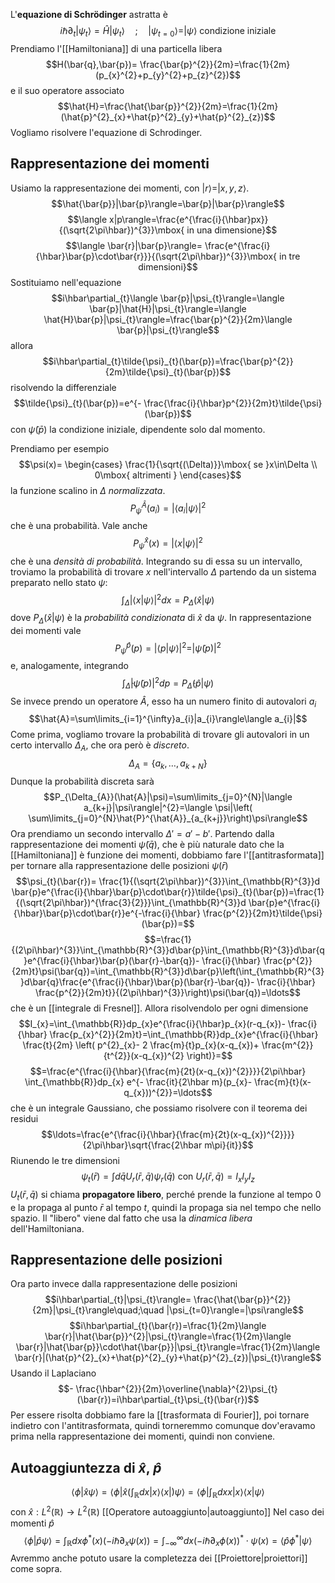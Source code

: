 L'**equazione di Schrödinger** astratta è
$$i\hbar\partial_{t}|\psi_{t}\rangle=\hat{H}|\psi_{t}\rangle\quad;\quad |\psi_{t=0}\rangle=|\psi\rangle\mbox{ condizione iniziale}$$
Prendiamo l'[[Hamiltoniana]] di una particella libera
$$H(\bar{q},\bar{p})= \frac{\bar{p}^{2}}{2m}=\frac{1}{2m}(p_{x}^{2}+p_{y}^{2}+p_{z}^{2})$$
e il suo operatore associato
$$\hat{H}=\frac{\hat{\bar{p}}^{2}}{2m}=\frac{1}{2m}(\hat{p}^{2}_{x}+\hat{p}^{2}_{y}+\hat{p}^{2}_{z})$$
Vogliamo risolvere l'equazione di Schrodinger.

## Rappresentazione dei momenti
Usiamo la rappresentazione dei momenti, con $|r\rangle=|x,y,z\rangle$.
$$\hat{\bar{p}}|\bar{p}\rangle=\bar{p}|\bar{p}\rangle$$
$$\langle x|p\rangle=\frac{e^{\frac{i}{\hbar}px}}{(\sqrt{2\pi\hbar})^{3}}\mbox{ in una dimensione}$$
$$\langle \bar{r}|\bar{p}\rangle= \frac{e^{\frac{i}{\hbar}\bar{p}\cdot\bar{r}}}{(\sqrt{2\pi\hbar})^{3}}\mbox{ in tre dimensioni}$$
Sostituiamo nell'equazione
$$i\hbar\partial_{t}\langle \bar{p}|\psi_{t}\rangle=\langle \bar{p}|\hat{H}|\psi_{t}\rangle=\langle \hat{H}\bar{p}|\psi_{t}\rangle=\frac{\bar{p}^{2}}{2m}\langle \bar{p}|\psi_{t}\rangle$$
allora
$$i\hbar\partial_{t}\tilde{\psi}_{t}(\bar{p})=\frac{\bar{p}^{2}}{2m}\tilde{\psi}_{t}(\bar{p})$$
risolvendo la differenziale
$$\tilde{\psi}_{t}(\bar{p})=e^{- \frac{\frac{i}{\hbar}p^{2}}{2m}t}\tilde{\psi}(\bar{p})$$
con $\tilde{\psi}(\bar{p})$ la condizione iniziale, dipendente solo dal momento.

Prendiamo per esempio
$$\psi(x)= \begin{cases}
\frac{1}{\sqrt{(\Delta)}}\mbox{ se }x\in\Delta  \\
0\mbox{ altrimenti }
\end{cases}$$
la funzione scalino in $\Delta$ *normalizzata*.
$$P_{\psi}^{\hat{A}}(a_{i})=|\langle a_{i}|\psi\rangle|^{2}$$
che è una probabilità. Vale anche
$$P_{\psi}^\hat{x}(x)=|\langle x|\psi\rangle|^{2}$$
che è una *densità di probabilità*. Integrando su di essa su un intervallo, troviamo la probabilità di trovare $x$ nell'intervallo $\Delta$ partendo da un sistema preparato nello stato $\psi$:
$$\int_{\Delta}|\langle x|\psi\rangle|^{2}dx=P_{\Delta}(\hat{x}|\psi)$$
dove $P_{\Delta}(\hat{x}|\psi)$ è la *probabilità condizionata* di $\hat{x}$ da $\psi$. In rappresentazione dei momenti vale
$$P_{\psi}^{\hat{p}}(p)=|\langle p|\psi\rangle|^{2}=|\tilde{\psi}(p)|^{2}$$
e, analogamente, integrando
$$\int_{\tilde{\Delta}}|\tilde{\psi}(p)|^{2}dp=P_{\tilde{\Delta}}(\hat{p}|\psi)$$
Se invece prendo un operatore $\hat{A}$, esso ha un numero finito di autovalori $a_{i}$ 
$$\hat{A}=\sum\limits_{i=1}^{\infty}a_{i}|a_{i}\rangle\langle a_{i}|$$
Come prima, vogliamo trovare la probabilità di trovare gli autovalori in un certo intervallo $\Delta_{A}$, che ora però è *discreto*.
$$\Delta_{A}=\{a_{k},\ldots,a_{k+N}\}$$
Dunque la probabilità discreta sarà
$$P_{\Delta_{A}}(\hat{A}|\psi)=\sum\limits_{j=0}^{N}|\langle a_{k+j}|\psi\rangle|^{2}=\langle \psi|\left( \sum\limits_{j=0}^{N}\hat{P}^{\hat{A}}_{a_{k+j}}\right)\psi\rangle$$
Ora prendiamo un secondo intervallo $\Delta'=a'-b'$. Partendo dalla rappresentazione dei momenti $\tilde{\psi}(\bar{q})$, che è più naturale dato che la [[Hamiltoniana]] è funzione dei momenti, dobbiamo fare l'[[antitrasformata]] per tornare alla rappresentazione delle posizioni $\psi(\bar{r})$ 
$$\psi_{t}(\bar{r})= \frac{1}{(\sqrt{2\pi\hbar})^{3}}\int_{\mathbb{R}^{3}}d \bar{p}e^{\frac{i}{\hbar}\bar{p}\cdot\bar{r}}\tilde{\psi}_{t}(\bar{p})=\frac{1}{(\sqrt{2\pi\hbar})^{\frac{3}{2}}}\int_{\mathbb{R}^{3}}d \bar{p}e^{\frac{i}{\hbar}\bar{p}\cdot\bar{r}}e^{-\frac{i}{\hbar} \frac{p^{2}}{2m}t}\tilde{\psi}(\bar{p})=$$
$$=\frac{1}{(2\pi\hbar)^{3}}\int_{\mathbb{R}^{3}}d\bar{p}\int_{\mathbb{R}^{3}}d\bar{q}e^{\frac{i}{\hbar}\bar{p}(\bar{r}-\bar{q})- \frac{i}{\hbar} \frac{p^{2}}{2m}t}\psi(\bar{q})=\int_{\mathbb{R}^{3}}d\bar{p}\left(\int_{\mathbb{R}^{3}}d\bar{q}\frac{e^{\frac{i}{\hbar}\bar{p}(\bar{r}-\bar{q})- \frac{i}{\hbar} \frac{p^{2}}{2m}t}}{(2\pi\hbar)^{3}}\right)\psi(\bar{q})=\ldots$$
che è un [[integrale di Fresnel]]. Allora risolvendolo per ogni dimensione
$$I_{x}=\int_{\mathbb{R}}dp_{x}e^{\frac{i}{\hbar}p_{x}(r-q_{x})- \frac{i}{\hbar} \frac{p_{x}^{2}}{2m}t}=\int_{\mathbb{R}}dp_{x}e^{\frac{i}{\hbar} \frac{t}{2m} \left( p^{2}_{x}- 2 \frac{m}{t}p_{x}(x-q_{x})+ \frac{m^{2}}{t^{2}}(x-q_{x})^{2} \right)}=$$
$$=\frac{e^{\frac{i}{\hbar}{\frac{m}{2t}(x-q_{x})^{2}}}}{2\pi\hbar} \int_{\mathbb{R}}dp_{x} e^{- \frac{it}{2\hbar m}(p_{x}- \frac{m}{t}(x-q_{x}))^{2}}=\ldots$$
che è un integrale Gaussiano, che possiamo risolvere con il teorema dei residui
$$\ldots=\frac{e^{\frac{i}{\hbar}{\frac{m}{2t}(x-q_{x})^{2}}}}{2\pi\hbar}\sqrt{\frac{2\hbar m\pi}{it}}$$
Riunendo le tre dimensioni
$$\psi_{t}(\bar{r})=\int d\bar{q} U_{r}(\bar{r},\bar{q})\psi_{r}(\bar{q})\mbox{ con }U_{r}(\bar{r},\bar{q})=I_{x}I_{y}I_{z}$$
$U_{t}(\bar{r},\bar{q})$ si chiama **propagatore libero**, perché prende la funzione al tempo 0 e la propaga al punto $\bar{r}$ al tempo $t$, quindi la propaga sia nel tempo che nello spazio. Il "libero" viene dal fatto che usa la *dinamica libera* dell'Hamiltoniana.

## Rappresentazione delle posizioni
Ora parto invece dalla rappresentazione delle posizioni
$$i\hbar\partial_{t}|\psi_{t}\rangle= \frac{\hat{\bar{p}}^{2}}{2m}|\psi_{t}\rangle\quad;\quad |\psi_{t=0}\rangle=|\psi\rangle$$
$$i\hbar\partial_{t}(\bar{r})=\frac{1}{2m}\langle \bar{r}|\hat{\bar{p}}^{2}|\psi_{t}\rangle=\frac{1}{2m}\langle \bar{r}|\hat{\bar{p}}\cdot\hat{\bar{p}}|\psi_{t}\rangle=\frac{1}{2m}\langle \bar{r}|(\hat{p}^{2}_{x}+\hat{p}^{2}_{y}+\hat{p}^{2}_{z})|\psi_{t}\rangle$$
Usando il Laplaciano
$$- \frac{\hbar^{2}}{2m}\overline{\nabla}^{2}\psi_{t}(\bar{r})=i\hbar\partial_{t}\psi_{t}(\bar{r})$$
Per essere risolta dobbiamo fare la [[trasformata di Fourier]], poi tornare indietro con l'antitrasformata, quindi torneremmo comunque dov'eravamo prima nella rappresentazione dei momenti, quindi non conviene.

## Autoaggiuntezza di $\hat{x}$, $\hat{p}$
$$\langle \phi|\hat{x}\psi\rangle=\langle \phi|\hat{x}\left( \int_{\mathbb{R}}dx |x\rangle\langle x| \right)\psi\rangle=\langle \phi|\int_{\mathbb{R}}dx x |x\rangle\langle x| \psi\rangle$$
con $\hat{x}:L^{2}(\mathbb{R})\rightarrow L^{2}(\mathbb{R})$ [[Operatore autoaggiunto|autoaggiunto]]
Nel caso dei momenti $\hat{p}$ 
$$\langle \phi|\hat{p}\psi\rangle=\int_{\mathbb{R}}dx \phi^{\ast}(x)(-i\hbar\partial_{x}\psi(x))=\int_{-\infty}^{\infty}dx(-i\hbar\partial_{x}\phi(x))^{\ast}\cdot\psi(x)=\langle \hat{p}\phi^{\ast}|\psi\rangle$$
Avremmo anche potuto usare la completezza dei [[Proiettore|proiettori]] come sopra.
